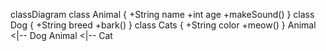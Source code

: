 classDiagram
    class Animal {
        +String name
        +int age
        +makeSound()
    }
    class Dog {
        +String breed
        +bark()
    }
    class Cats {
        +String color
        +meow()
    }
    Animal <|-- Dog
    Animal <|-- Cat